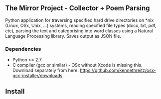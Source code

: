 ## The Mirror Project - Collector + Poem Parsing

Python application for traversing specified hard drive directories on *nix (Linux, OSx, Unix, ...) systems, reading specified file types (docx, txt, pdf, etc), parsing the text and categorising into word classes using a Natural Language Processing library. Saves output as JSON file.

### Dependencies 

* Python >= 2.7
* C compiler (gcc or similar) - OSx without Xcode is missing this. Download separately from here: https://github.com/kennethreitz/osx-gcc-installer/downloads

## Install

